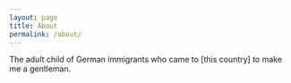 ```yaml
---
layout: page
title: About
permalink: /about/
---
```


The adult child of German immigrants who came to [this country] to make me a gentleman.